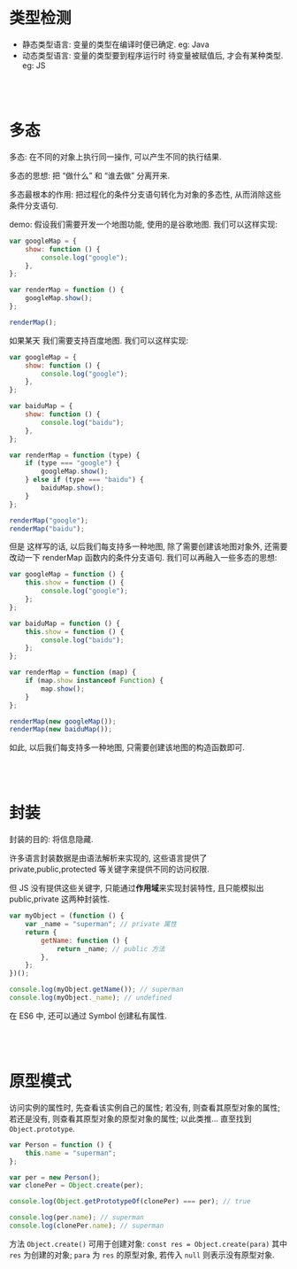 # 类型检测

-   静态类型语言: 变量的类型在编译时便已确定. eg: Java
-   动态类型语言: 变量的类型要到程序运行时 待变量被赋值后, 才会有某种类型. eg: JS

<br><br>

# 多态

多态: 在不同的对象上执行同一操作, 可以产生不同的执行结果.

多态的思想: 把 “做什么” 和 “谁去做” 分离开来.

多态最根本的作用: 把过程化的条件分支语句转化为对象的多态性, 从而消除这些条件分支语句.

demo: 假设我们需要开发一个地图功能, 使用的是谷歌地图. 我们可以这样实现:

```js
var googleMap = {
    show: function () {
        console.log("google");
    },
};
```

```js
var renderMap = function () {
    googleMap.show();
};
```

```js
renderMap();
```

如果某天 我们需要支持百度地图. 我们可以这样实现:

```js
var googleMap = {
    show: function () {
        console.log("google");
    },
};

var baiduMap = {
    show: function () {
        console.log("baidu");
    },
};
```

```js
var renderMap = function (type) {
    if (type === "google") {
        googleMap.show();
    } else if (type === "baidu") {
        baiduMap.show();
    }
};
```

```js
renderMap("google");
renderMap("baidu");
```

但是 这样写的话, 以后我们每支持多一种地图, 除了需要创建该地图对象外, 还需要改动一下 renderMap 函数内的条件分支语句. 我们可以再融入一些多态的思想:

```js
var googleMap = function () {
    this.show = function () {
        console.log("google");
    };
};

var baiduMap = function () {
    this.show = function () {
        console.log("baidu");
    };
};
```

```js
var renderMap = function (map) {
    if (map.show instanceof Function) {
        map.show();
    }
};
```

```js
renderMap(new googleMap());
renderMap(new baiduMap());
```

如此, 以后我们每支持多一种地图, 只需要创建该地图的构造函数即可.

<br><br>

# 封装

封装的目的: 将信息隐藏.

许多语言封装数据是由语法解析来实现的, 这些语言提供了 private,public,protected 等关键字来提供不同的访问权限.

但 JS 没有提供这些关键字, 只能通过**作用域**来实现封装特性, 且只能模拟出 public,private 这两种封装性.

```js
var myObject = (function () {
    var _name = "superman"; // private 属性
    return {
        getName: function () {
            return _name; // public 方法
        },
    };
})();

console.log(myObject.getName()); // superman
console.log(myObject._name); // undefined
```

在 ES6 中, 还可以通过 Symbol 创建私有属性.

<br><br>

# 原型模式

访问实例的属性时, 先查看该实例自己的属性; 若没有, 则查看其原型对象的属性; 若还是没有, 则查看其原型对象的原型对象的属性; 以此类推... 直至找到 `Object.prototype`.

```js
var Person = function () {
    this.name = "superman";
};

var per = new Person();
var clonePer = Object.create(per);

console.log(Object.getPrototypeOf(clonePer) === per); // true

console.log(per.name); // superman
console.log(clonePer.name); // superman
```

方法 `Object.create()` 可用于创建对象: `const res = Object.create(para)`
其中 `res` 为创建的对象; `para` 为 `res` 的原型对象, 若传入 `null` 则表示没有原型对象.

<br>
